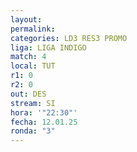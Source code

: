 ```yaml
---
layout: 
permalink: 
categories: LD3 RES3 PROMO
liga: LIGA INDIGO
match: 4
local: TUT
r1: 0
r2: 0
out: DES
stream: SI
hora: '"22:30"'
fecha: 12.01.25
ronda: "3"
---
```

